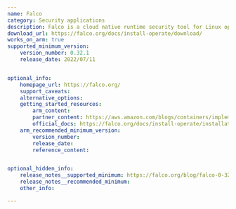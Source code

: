 ```yaml
---
name: Falco
category: Security applications
description: Falco is a cloud native runtime security tool for Linux operating systems.
download_url: https://falco.org/docs/install-operate/download/
works_on_arm: true
supported_minimum_version:
    version_number: 0.32.1
    release_date: 2022/07/11


optional_info:
    homepage_url: https://falco.org/
    support_caveats:
    alternative_options:
    getting_started_resources:
        arm_content:
        partner_content: https://aws.amazon.com/blogs/containers/implementing-runtime-security-in-amazon-eks-using-cncf-falco/
        official_docs: https://falco.org/docs/install-operate/installation/
    arm_recommended_minimum_version:
        version_number:
        release_date:
        reference_content:


optional_hidden_info:
    release_notes__supported_minimum: https://falco.org/blog/falco-0-32-1/
    release_notes__recommended_minimum:
    other_info:

---
```

